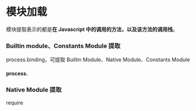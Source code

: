 # 模块加载

模块提取表示的都是**在 Javascript 中的调用的方法，以及该方法的调用栈**。

### Builtin module、Constants Module 提取

process.binding，可提取 Builtin Module、Native Module、Constants Module

#### process.

### Native Module 提取

require
